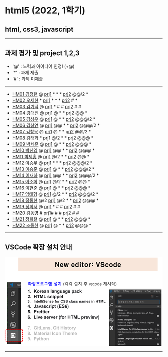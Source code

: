 # html5 (2022, 1학기)
## html, css3, javascript
---
## 과제 평가 및 project 1,2,3
- '@' : 노력과 아이디어 인정! (+@)
- '*' : 과제 제출 
- '#' : 과제 미제출 
***
- [HM01	김정헌](https://github.com/jhkedwardkim/HM01) @ [prj1](http://chaos.inje.ac.kr:3030/hm/prj1/hm01/hm01_rpt01/hm01_rpt01.html) * * * [prj2](http://chaos.inje.ac.kr:3030/hm/prj2/hm01/hm01_rpt02/hm01_rpt02.html) @@/2 *
- [HM02	오세현](https://github.com/Ohsaehyeon/hm02) * [prj1](http://chaos.inje.ac.kr:3030/hm/prj1/hm02/hm02_rpt01/hm02_rpt01.html) * * * [prj2](http://chaos.inje.ac.kr:3030/hm/prj2/hm02/hm02_rpt02/hm02_rpt02.html) # *
- [HM03	김기덕](https://github.com/DDUCKI/hm03) @ [prj1](http://chaos.inje.ac.kr:3030/hm/prj1/hm03/hm03_rpt01/hm03_rpt01.html) * # # [prj2](http://chaos.inje.ac.kr:3030/hm/prj2/hm03/hm03_rpt02/hm03_rpt02.html) # #
- [HM04	강대진](https://github.com/ijdaejin/HM04) @ [prj1](http://chaos.inje.ac.kr:3030/hm/prj1/hm04/hm04_rpt01/hm04_rpt01.html) @ * * [prj2](http://chaos.inje.ac.kr:3030/hm/prj2/hm04/hm04_rpt02/hm04_rpt02.html) @@ *
- [HM05	김성우](https://github.com/Gukdoli/HM05) @ [prj1](http://chaos.inje.ac.kr:3030/hm/prj1/hm05/hm05_rpt01/hm05_rpt01.html) @ * * [prj2](http://chaos.inje.ac.kr:3030/hm/prj2/hm05/hm05_rpt02/hm05_rpt02.html) @@@/2 *
- [HM06	김창연](https://github.com/ckddus/HM06) @ [prj1](http://chaos.inje.ac.kr:3030/hm/prj1/hm06/hm06_rpt01/hm06_rpt01.html) @@ * * [prj2](http://chaos.inje.ac.kr:3030/hm/prj2/hm06/hm06_rpt02/hm06_rpt02.html) @@@/2 *
- [HM07	김창욱](https://github.com/HM0007/hm07) @ [prj1](http://chaos.inje.ac.kr:3030/hm/prj1/hm07/hm07_rpt01/hm07_rpt01.html) @ * * [prj2](http://chaos.inje.ac.kr:3030/hm/prj2/hm07/hm07_rpt02/hm07_rpt02.html) @@/2 *
- [HM08	김태화](https://github.com/TAaHwa/HM08) * [prj1](http://chaos.inje.ac.kr:3030/hm/prj1/hm08/hm08_rpt01/hm08_rpt01.html) @/2 * * [prj2](http://chaos.inje.ac.kr:3030/hm/prj2/hm08/hm08_rpt02/hm08_rpt02.html) @@@ *
- [HM09	박세훈](https://github.com/uooyas/hm09) @ [prj1](http://chaos.inje.ac.kr:3030/hm/prj1/hm09/hm09_rpt01/hm09_rpt01.html) @ * * [prj2](http://chaos.inje.ac.kr:3030/hm/prj2/hm09/hm09_rpt02/hm09_rpt02.html) @@@ *
- [HM10	박신영](https://github.com/zachpaul7/HM10) @ [prj1](http://chaos.inje.ac.kr:3030/hm/prj1/hm10/hm10_rpt01/hm10_rpt01.html) @@ * * [prj2](http://chaos.inje.ac.kr:3030/hm/prj2/hm10/hm10_rpt02/hm10_main.html) @@@ *
- [HM11	박제홍](https://github.com/qkrwpghd27/HM11) @ [prj1](http://chaos.inje.ac.kr:3030/hm/prj1/hm11/hm11_rpt01/hm11_rpt01.html) @/2 * * [prj2](http://chaos.inje.ac.kr:3030/hm/prj2/hm11/hm11_rpt02/hm11_rpt02.html) @@ *
- [HM12	이승무](https://github.com/seungmoo2901/HM12) @ [prj1](http://chaos.inje.ac.kr:3030/hm/prj1/hm12/hm12_rpt01/hm12_rpt01.html) * * * [prj2](http://chaos.inje.ac.kr:3030/hm/prj2/hm12/hm12_rpt02/hm12_rpt02.html) @@@/2 *
- [HM13	이승준](https://github.com/q1w2e3r4god/HM13) @ [prj1](http://chaos.inje.ac.kr:3030/hm/prj1/hm13/hm13_rpt01/hm13_rpt01.html) @ * * [prj2](http://chaos.inje.ac.kr:3030/hm/prj2/hm13/hm13_rpt02/hm13_rpt02.html) @@@/2 *
- [HM14	이재하](https://github.com/wogk0012/hm14) @ [prj1](http://chaos.inje.ac.kr:3030/hm/prj1/hm14/hm14_rpt01/hm14_rpt01.html) @@ * * [prj2](http://chaos.inje.ac.kr:3030/hm/prj2/hm14/hm14_rpt02/hm14_rpt02.html) @@@/2 *
- [HM15	이준희](https://github.com/LJunHee/HM15) @ [prj1](http://chaos.inje.ac.kr:3030/hm/prj1/hm15/hm15_rpt01/hm15_rpt01.html) @/2 * * [prj2](http://chaos.inje.ac.kr:3030/hm/prj2/hm15/hm15_rpt02/hm15_rpt02.html) @@ *
- [HM16	이현준](https://github.com/junlee00/HM16) @ [prj1](http://chaos.inje.ac.kr:3030/hm/prj1/hm16/hm16_rpt01/hm16_rpt01.html) @ * * [prj2](http://chaos.inje.ac.kr:3030/hm/prj2/hm16/hm16_rpt02/hm16_rpt02.html) @@@ *
- [HM17	임태형](https://github.com/vmvvmvvmv/HM17) @ [prj1](http://chaos.inje.ac.kr:3030/hm/prj1/hm17/hm17_rpt01/hm17_rpt01.html) @/2 * * [prj2](http://chaos.inje.ac.kr:3030/hm/prj2/hm17/hm17_rpt02/hm17_rpt02.html) @@@/2 *
- [HM18	정동현](https://github.com/hm18donghyun/HM18) @/2 [prj1](http://chaos.inje.ac.kr:3030/hm/prj1/hm18/hm18_rpt01/hm18_rpt01.html) @/2 * * [prj2](http://chaos.inje.ac.kr:3030/hm/prj2/hm18/hm18_rpt02/hm18_rpt02.html) @@@ *
- [HM19	정희서](https://github.com/HiSeoJeong/HM19) @ [prj1](http://chaos.inje.ac.kr:3030/hm/prj1/hm19/hm19_rpt01/hm19_rpt01.html) * # # [prj2](http://chaos.inje.ac.kr:3030/hm/prj2/hm19/hm19_rpt02/homepage.html) # #
- [HM20	김동영](https://github.com/badaral/HM20) # [prj1]()# # # [prj2](http://chaos.inje.ac.kr:3030/hm/prj2/hm20/hm20_rpt02/hm20_rpt02.html) # #
- [HM21	정희철](https://github.com/JengHC/hm21) @ [prj1](http://chaos.inje.ac.kr:3030/hm/prj1/hm21/hm21_rpt01/hm21_rpt01.html) @ * * [prj2](http://chaos.inje.ac.kr:3030/hm/prj2/hm21/hm21_rpt02/hm21_rpt02.html) @@@ *
- [HM22 조동현](https://github.com/Jodonghyun/HM22) @ [prj1](http://chaos.inje.ac.kr:3030/hm/prj1/hm22/hm22_rpt01/hm22_rpt01.html) @ * * [prj2](http://chaos.inje.ac.kr:3030/hm/prj2/hm22/hm22_rpt02/hm22_rpt02.html) @@@ *
***
## VSCode 확장 설치 안내 

![VSCode 확장 설치 안내](https://github.com/Redwoods/html5/blob/master/vscode_extensions.png)
***

